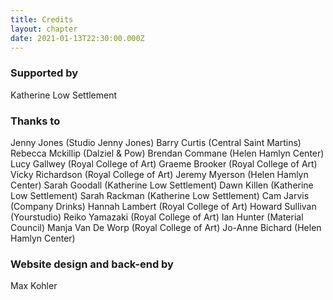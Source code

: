 ```yaml
---
title: Credits
layout: chapter
date: 2021-01-13T22:30:00.000Z
---
```

### Supported by
Katherine Low Settlement

### Thanks to
Jenny Jones (Studio Jenny Jones)
Barry Curtis (Central Saint Martins)
Rebecca Mckillip (Dalziel & Pow)
Brendan Commane (Helen Hamlyn Center)
Lucy Gallwey (Royal College of Art)
Graeme Brooker (Royal College of Art)
Vicky Richardson (Royal College of Art)
Jeremy Myerson (Helen Hamlyn Center)
Sarah Goodall (Katherine Low Settlement)
Dawn Killen (Katherine Low Settlement)
Sarah Rackman (Katherine Low Settlement)
Cam Jarvis (Company Drinks)
Hannah Lambert (Royal College of Art)
Howard Sullivan (Yourstudio)
Reiko Yamazaki (Royal College of Art)
Ian Hunter (Material Council)
Manja Van De Worp (Royal College of Art)
Jo-Anne Bichard (Helen Hamlyn Center)

### Website design and back-end by
Max Kohler
